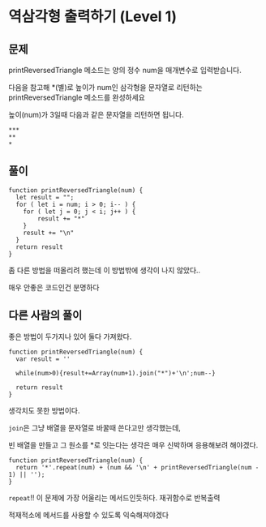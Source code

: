 # 역삼각형 출력하기 (Level 1)


## 문제

printReversedTriangle 메소드는 양의 정수 num을 매개변수로 입력받습니다.

다음을 참고해 *(별)로 높이가 num인 삼각형을 문자열로 리턴하는 printReversedTriangle 메소드를 완성하세요

높이(num)가 3일때 다음과 같은 문자열을 리턴하면 됩니다.

```
***
**
*
```


## 풀이

```
function printReversedTriangle(num) {
  let result = "";
  for ( let i = num; i > 0; i-- ) {
    for ( let j = 0; j < i; j++ ) {
  		result += "*"
    }
    result += "\n"
  }
  return result
}
```

좀 다른 방법을 떠올리려 했는데 이 방법밖에 생각이 나지 않았다..

매우 안좋은 코드인건 분명하다


## 다른 사람의 풀이

좋은 방법이 두가지나 있어 둘다 가져왔다.

```
function printReversedTriangle(num) {
  var result = ''
	
  while(num>0){result+=Array(num+1).join("*")+'\n';num--}

  return result
}
```

생각치도 못한 방법이다.

`join`은 그냥 배열을 문자열로 바꿀때 쓴다고만 생각했는데,

빈 배열을 만들고 그 원소를 *로 잇는다는 생각은 매우 신박하며 응용해보려 해야겠다.


```
function printReversedTriangle(num) {
  return '*'.repeat(num) + (num && '\n' + printReversedTriangle(num - 1) || '');
}
```

`repeat`!! 이 문제에 가장 어울리는 메서드인듯하다. 재귀함수로 반복출력

적재적소에 메서드를 사용할 수 있도록 익숙해져야겠다